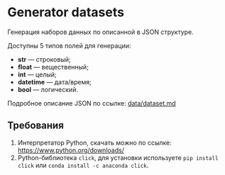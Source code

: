 # Generator datasets

Генерация наборов данных по описанной в JSON структуре.

Доступны 5 типов полей для генерации:

* **str** — строковый;
* **float** — вещественный;
* **int** — целый;
* **datetime** — дата/время;
* **bool** — логический.

Подробное описание JSON по ссылке: [data/dataset.md](data/dataset.md)

## Требования

1. Интерпретатор Python, скачать можно по ссылке: https://www.python.org/downloads/
2. Python-библиотека `click`, для установки используете `pip install click` или `conda install -c anaconda click`.
